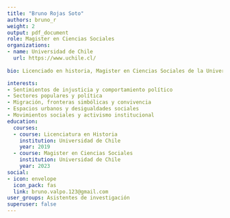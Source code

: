 ```yaml
---
title: "Bruno Rojas Soto"
authors: bruno_r
weight: 2
output: pdf_document
role: Magister en Ciencias Sociales
organizations:
- name: Universidad de Chile
  url: https://www.uchile.cl/
  
bio: Licenciado en historia, Magister en Ciencias Sociales de la Universidad de Chile. Sus principales líneas de investigación se enmarcan tanto en la sociología moral y política como los estudios urbanos y migratorios. Sus intereses se centran en la relación entre sentimientos de injusticia y las percepciones sobre la política y las instituciones,  la migración y las relaciones de convivencia en espacios urbanos, fronteras simbólicas y desigualdades sociales, sectores populares y su relación con la política. Actualmente es becario Fulbright, beneficio que le permitirá estudiar un PhD en Estados Unidos.

interests:
- Sentimientos de injusticia y comportamiento político
- Sectores populares y política
- Migración, fronteras simbólicas y convivencia
- Espacios urbanos y desigualdades sociales
- Movimientos sociales y activismo institucional
education:
  courses:
  - course: Licenciatura en Historia
    institution: Universidad de Chile
    year: 2019
  - course: Magister en Ciencias Sociales
    institution: Universidad de Chile
    year: 2023
social:
- icon: envelope
  icon_pack: fas
  link: bruno.valpo.123@gmail.com
user_groups: Asistentes de investigación
superuser: false
---
```

